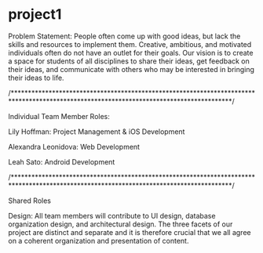 # project1

Problem Statement: 
People often come up with good ideas, but lack the skills and resources to implement them. Creative, ambitious, and motivated individuals often do not have an outlet for their goals. Our vision is to create a space for students of all disciplines to share their ideas, get feedback on their ideas, and communicate with others who may be interested in bringing their ideas to life. 


/****************************************************************************************************************************************/

Individual Team Member Roles:

  Lily Hoffman: Project Management & iOS Development
  
  Alexandra Leonidova: Web Development
  
  Leah Sato: Android Development
  
/****************************************************************************************************************************************/


Shared Roles

Design: All team members will contribute to UI design, database organization design, and architectural design. The three facets of our project are distinct and separate and it is therefore crucial that we all agree on a coherent organization and presentation of content.




